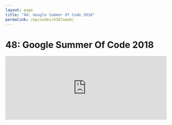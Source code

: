 ```yaml
---
layout: page
title: "48: Google Summer Of Code 2018"
permalink: /episodes/4367aeeb/
---
```


# 48: Google Summer Of Code 2018

<iframe frameBorder="0" height="200px" scrolling="no" seamless src="https://player.simplecast.com/be309391-e715-4edf-a57f-4feb95fd5858" width="100%" data-cy="latest-episode" />

- Announcement on Swift Forums: https://forums.swift.org/t/swift-to-participate-in-gsoc-2018/10147
- Project Ideas: https://swift.org/project-ideas/
- Summer of Code: https://summerofcode.withgoogle.com/
- Csmith: https://embed.cs.utah.edu/csmith/
- @PracticalSwift crasher PRs: https://github.com/apple/swift/pulls?q=is%3Apr+author%3Apracticalswift+is%3Aclosed
